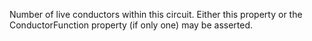 Number of live conductors within this circuit. Either this property or the ConductorFunction property (if only one) may be asserted.